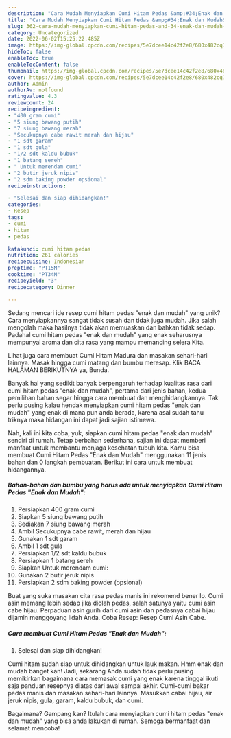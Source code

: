 ```yaml
---
description: "Cara Mudah Menyiapkan Cumi Hitam Pedas &amp;#34;Enak dan Mudah&amp;#34; yang Mantap"
title: "Cara Mudah Menyiapkan Cumi Hitam Pedas &amp;#34;Enak dan Mudah&amp;#34; yang Mantap"
slug: 362-cara-mudah-menyiapkan-cumi-hitam-pedas-and-34-enak-dan-mudah-and-34-yang-mantap
category: Uncategorized
date: 2022-06-02T15:25:22.485Z
image: https://img-global.cpcdn.com/recipes/5e7dcee14c42f2e8/680x482cq70/cumi-hitam-pedas-enak-dan-mudah-foto-resep-utama.jpg
hideToc: false
enableToc: true
enableTocContent: false
thumbnail: https://img-global.cpcdn.com/recipes/5e7dcee14c42f2e8/680x482cq70/cumi-hitam-pedas-enak-dan-mudah-foto-resep-utama.jpg
cover: https://img-global.cpcdn.com/recipes/5e7dcee14c42f2e8/680x482cq70/cumi-hitam-pedas-enak-dan-mudah-foto-resep-utama.jpg
author: Admin
authorAv: notfound
ratingvalue: 4.3
reviewcount: 24
recipeingredient:
- "400 gram cumi"
- "5 siung bawang putih"
- "7 siung bawang merah"
- "Secukupnya cabe rawit merah dan hijau"
- "1 sdt garam"
- "1 sdt gula"
- "1/2 sdt kaldu bubuk"
- "1 batang sereh"
- " Untuk merendam cumi"
- "2 butir jeruk nipis"
- "2 sdm baking powder opsional"
recipeinstructions:

- "Selesai dan siap dihidangkan!"
categories:
- Resep
tags:
- cumi
- hitam
- pedas

katakunci: cumi hitam pedas 
nutrition: 261 calories
recipecuisine: Indonesian
preptime: "PT15M"
cooktime: "PT34M"
recipeyield: "3"
recipecategory: Dinner

---
```





Sedang mencari ide resep cumi hitam pedas &#34;enak dan mudah&#34; yang unik? Cara menyiapkannya sangat tidak susah dan tidak juga mudah. Jika salah mengolah maka hasilnya tidak akan memuaskan dan bahkan tidak sedap. Padahal cumi hitam pedas &#34;enak dan mudah&#34; yang enak seharusnya mempunyai aroma dan cita rasa yang mampu memancing selera Kita.





Lihat juga cara membuat Cumi Hitam Madura dan masakan sehari-hari lainnya. Masak hingga cumi matang dan bumbu meresap. Klik BACA HALAMAN BERIKUTNYA ya, Bunda.

Banyak hal yang sedikit banyak berpengaruh terhadap kualitas rasa dari cumi hitam pedas &#34;enak dan mudah&#34;, pertama dari jenis bahan, kedua pemilihan bahan segar hingga cara membuat dan menghidangkannya. Tak perlu pusing kalau hendak menyiapkan cumi hitam pedas &#34;enak dan mudah&#34; yang enak di mana pun anda berada, karena asal sudah tahu triknya maka hidangan ini dapat jadi sajian istimewa.






Nah, kali ini kita coba, yuk, siapkan cumi hitam pedas &#34;enak dan mudah&#34; sendiri di rumah. Tetap berbahan sederhana, sajian ini dapat memberi manfaat untuk membantu menjaga kesehatan tubuh kita. Kamu bisa membuat Cumi Hitam Pedas &#34;Enak dan Mudah&#34; menggunakan 11 jenis bahan dan 0 langkah pembuatan. Berikut ini cara untuk membuat hidangannya.

<!--inarticleads1-->

##### Bahan-bahan dan bumbu yang harus ada untuk menyiapkan Cumi Hitam Pedas &#34;Enak dan Mudah&#34;:

1. Persiapkan 400 gram cumi
1. Siapkan 5 siung bawang putih
1. Sediakan 7 siung bawang merah
1. Ambil Secukupnya cabe rawit, merah dan hijau
1. Gunakan 1 sdt garam
1. Ambil 1 sdt gula
1. Persiapkan 1/2 sdt kaldu bubuk
1. Persiapkan 1 batang sereh
1. Siapkan  Untuk merendam cumi:
1. Gunakan 2 butir jeruk nipis
1. Persiapkan 2 sdm baking powder (opsional)


Buat yang suka masakan cita rasa pedas manis ini rekomend bener lo. Cumi asin memang lebih sedap jika diolah pedas, salah satunya yaitu cumi asin cabe hijau. Perpaduan asin gurih dari cumi asin dan pedasnya cabai hijau dijamin menggoyang lidah Anda. Coba Resep: Resep Cumi Asin Cabe. 

<!--inarticleads2-->

##### Cara membuat Cumi Hitam Pedas &#34;Enak dan Mudah&#34;:


1. Selesai dan siap dihidangkan!

Cumi hitam sudah siap untuk dihidangkan untuk lauk makan. Hmm enak dan mudah banget kan! Jadi, sekarang Anda sudah tidak perlu pusing memikirkan bagaimana cara memasak cumi yang enak karena tinggal ikuti saja panduan resepnya diatas dari awal sampai akhir. Cumi-cumi bakar pedas manis dan masakan sehari-hari lainnya. Masukkan cabai hijau, air jeruk nipis, gula, garam, kaldu bubuk, dan cumi. 

Bagaimana? Gampang kan? Itulah cara menyiapkan cumi hitam pedas &#34;enak dan mudah&#34; yang bisa anda lakukan di rumah. Semoga bermanfaat dan selamat mencoba!
